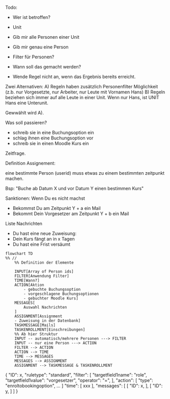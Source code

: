 
Todo:

- Wer ist betroffen?
- Unit

- Gib mir alle Personen einer Unit
- Gib mir genau eine Person

- Filter für Personen?
- Wann soll das gemacht werden?

- Wende Regel nicht an, wenn das Ergebnis bereits erreicht.

Zwei Alternativen:
A) Regeln haben zusätzlich Personenfilter Möglichkeit (z.b. nur Vorgesetzte, nur Arbeiter, nur Leute mit Vornamen Hans)
B) Regeln beziehen sich immer auf alle Leute in einer Unit. Wenn nur Hans, ist UNIT Hans eine Unterunit.

Gewwählt wird A).

Was soll passieren?

- schreib sie in eine Buchungsoption ein
- schlag ihnen eine Buchungsoption vor
- schreib sie in einen Moodle Kurs ein


Zeitfrage.

Definition Assignement:

eine bestimmte Person (userid) muss etwas zu einem bestimmten zeitpunkt machen.

Bsp: "Buche ab Datum X und vor Datum Y einen bestimmen Kurs"

Sanktionen:
Wenn Du es nicht machst
- Bekommst Du am Zeitpunkt Y + a ein Mail
- Bekommt Dein Vorgesetzer am Zeitpunkt Y + b ein Mail

Liste Nachrichten
- Du hast eine neue Zuweisung:
- Dein Kurs fängt an in x Tagen
- Du hast eine Frist versäumt



```mermaid
flowchart TD
%% //
    %% Definition der Elemente

    INPUT[Array of Person ids]
    FILTER[Anwendung Filter]
    TIME[Wann?]
    ACTION[Aktion
        - gebuchte Buchungsoption
        - vorgeschlagene Buchungsoptionen
        - gebuchter Moodle Kurs]
    MESSAGES[
        Auswahl Nachrichten
    ]
    ASSIGNMENT[Assignment
    - Zuweisung in der Datenbank]
    TASKMESSAGE[Mails]
    TASKENROLLMENT[Einschreibungen]
    %% Ab hier Struktur
    INPUT -- automatisch/mehrere Personen ---> FILTER
    INPUT -- nur eine Person ---> ACTION
    FILTER --> ACTION
    ACTION --> TIME
    TIME --> MESSAGES
    MESSAGES --> ASSIGNMENT
    ASSIGNMENT --> TASKMESSAGE & TASKENROLLMENT
```


{
    "ID": x,
    "ruletype": "standard",
    "filter": [
        "targetfield1name": "role",
        "targetfield1value": "vorgesetzer",
        "operator": "=",
    ],
    "action": [
        "type": "enroltobookingoption",
        ...
    ]
    "time": [
        xxx
    ],
    "messages": [
        [
            "ID": x,
        ],
        [
            "ID": y,
        ]
    ]
}